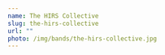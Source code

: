 ```yaml
---
name: The HIRS Collective
slug: the-hirs-collective
url: ""
photo: /img/bands/the-hirs-collective.jpg
---
```

